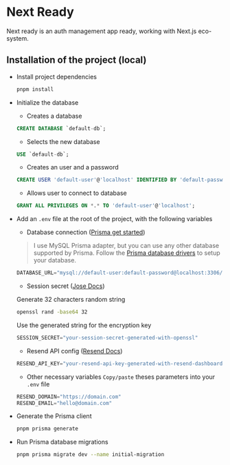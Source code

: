 # Next Ready

Next ready is an auth management app ready, working with Next.js eco-system.

## Installation of the project (local)

- Install project dependencies
  ```bash
  pnpm install
  ```

- Initialize the database

  - Creates a database
  ```sql
  CREATE DATABASE `default-db`;
  ```

  - Selects the new database
  ```sql
  USE `default-db`;
  ```

  - Creates an user and a password
  ```sql
  CREATE USER 'default-user'@'localhost' IDENTIFIED BY 'default-password';
  ```

  - Allows user to connect to database
  ```sql
  GRANT ALL PRIVILEGES ON *.* TO 'default-user'@'localhost';
  ```

- Add an `.env` file at the root of the project, with the following variables

  - Database connection ([Prisma get started](https://www.prisma.io/docs/get-started/setup-prisma/start-from-scratch/relational-databases/mysql-mysql-ts))
  > I use MySQL Prisma adapter, but you can use any other database supported by Prisma. Follow the [Prisma database drivers](https://www.prisma.io/docs/orm/overview/databases/database-drivers) to setup your database.
  ```js
  DATABASE_URL="mysql://default-user:default-password@localhost:3306/default-db"
  ```

  - Session secret ([Jose Docs](https://github.com/panva/jose))

  Generate 32 characters random string
  ```bash
  openssl rand -base64 32
  ```

  Use the generated string for the encryption key
  ```js
  SESSION_SECRET="your-session-secret-generated-with-openssl"
  ```

  - Resend API config ([Resend Docs](https://resend.com/docs/dashboard/api-keys/introduction))
  ```js
  RESEND_API_KEY="your-resend-api-key-generated-with-resend-dashboard"
  ```

  - Other necessary variables
  `Copy/paste` theses parameters into your `.env` file
  ```js
  RESEND_DOMAIN="https://domain.com"
  RESEND_EMAIL="hello@domain.com"
  ```

- Generate the Prisma client
  ```bash
  pnpm prisma generate
  ```

- Run Prisma database migrations
  ```bash
  pnpm prisma migrate dev --name initial-migration
  ```
